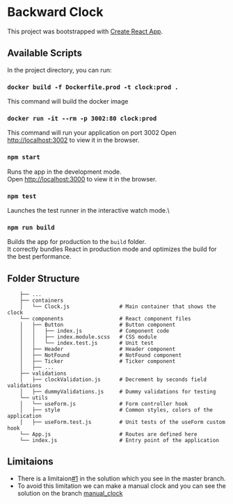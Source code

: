 # Backward Clock

This project was bootstrapped with [Create React App](https://github.com/facebook/create-react-app).

## Available Scripts

In the project directory, you can run:

### `docker build -f Dockerfile.prod -t clock:prod .`

This command will build the docker image

### `docker run -it --rm -p 3002:80 clock:prod`

This command will run your application on port 3002
Open [http://localhost:3002](http://localhost:3002) to view it in the browser.

### `npm start`

Runs the app in the development mode.\
Open [http://localhost:3000](http://localhost:3000) to view it in the browser.

### `npm test`

Launches the test runner in the interactive watch mode.\

### `npm run build`

Builds the app for production to the `build` folder.\
It correctly bundles React in production mode and optimizes the build for the best performance.

## Folder Structure

```
    ├── ...
    ├── containers              
    │   └── Clock.js                # Main container that shows the clock
    └── components                  # React component files
    │   ├── Button                  # Button component
    │   │   ├── index.js            # Component code
    │   │   ├── index.module.scss   # CSS module
    │   │   └── index.test.js       # Unit test
    │   ├── Header                  # Header component
    │   ├── NotFound                # NotFound component
    │   ├── Ticker                  # Ticker component
    │   ├── ...                 
    ├── validations
    │   ├── clockValidation.js      # Decrement by seconds field validations
    │   ├── dummyValidations.js     # Dummy validations for testing
    └── utils
    │   └── useForm.js              # Form controller hook
    │   ├── style                   # Common styles, colors of the application
    │   ├── useForm.test.js         # Unit tests of the useForm custom hook
    └── App.js                      # Routes are defined here
    └── index.js                    # Entry point of the application

```

## Limitaions

- There is a limitaion[#1](https://github.com/isuruAb/backward_clock/issues/1) in the solution which you see in the master branch. 
- To avoid this limitation we can make a manual clock and you can see the solution on the branch [manual_clock](https://github.com/isuruAb/backward_clock/tree/manual_clock)
